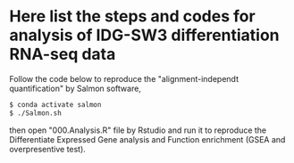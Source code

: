 # Here list the steps and codes for analysis of IDG-SW3 differentiation RNA-seq data
Follow the code below to reproduce the "alignment-independt quantification" by Salmon software,
````bash
$ conda activate salmon
$ ./Salmon.sh
````
then open "000.Analysis.R" file by Rstudio and run it to reproduce the Differentiate Expressed Gene analysis and Function enrichment (GSEA and overpresentive test).
